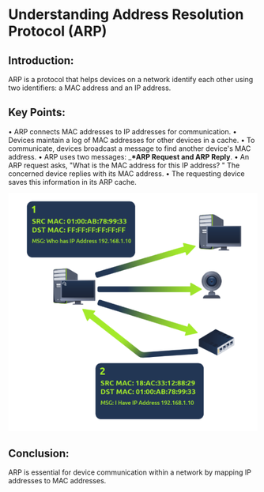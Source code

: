 # Understanding Address Resolution Protocol (ARP) 

## Introduction: 
ARP is a protocol that helps devices on a network identify each other using two identifiers: a MAC address and an IP address. 

## Key Points: 
• ARP connects MAC addresses to IP addresses for communication. 
• Devices maintain a log of MAC addresses for other devices in a cache. 
• To communicate, devices broadcast a message to find another device's MAC address. 
• ARP uses two messages: ___*ARP Request and ARP Reply__. 
• An ARP request asks, "What is the MAC address for this IP address? " The concerned device replies with its MAC address. 
• The requesting device saves this information in its ARP cache. 

![alt text](image-5.png)

## Conclusion: 
ARP is essential for device communication within a network by mapping IP addresses to MAC addresses.
